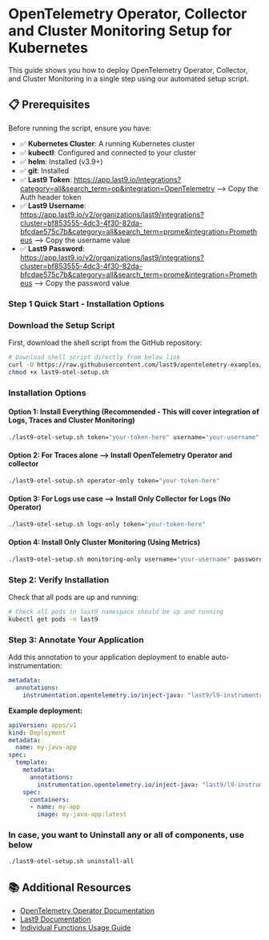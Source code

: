 # OpenTelemetry Operator, Collector and Cluster Monitoring Setup for Kubernetes

This guide shows you how to deploy OpenTelemetry Operator, Collector, and Cluster Monitoring in a single step using our automated setup script.

## 📋 Prerequisites

Before running the script, ensure you have:

- ✅ **Kubernetes Cluster**: A running Kubernetes cluster
- ✅ **kubectl**: Configured and connected to your cluster
- ✅ **helm**: Installed (v3.9+)
- ✅ **git**: Installed
- ✅ **Last9 Token**: https://app.last9.io/integrations?category=all&search_term=op&integration=OpenTelemetry --> Copy the Auth header token
- ✅ **Last9 Username**: https://app.last9.io/v2/organizations/last9/integrations?cluster=bf853555-4dc3-4f30-82da-bfcdae575c7b&category=all&search_term=prome&integration=Prometheus --> Copy the username value
- ✅ **Last9 Password**: https://app.last9.io/v2/organizations/last9/integrations?cluster=bf853555-4dc3-4f30-82da-bfcdae575c7b&category=all&search_term=prome&integration=Prometheus  --> Copy the password value


### Step 1 Quick Start - Installation Options

### Download the Setup Script

First, download the shell script from the GitHub repository:

```bash
# Download shell script directly from below link
curl -O https://raw.githubusercontent.com/last9/opentelemetry-examples/otel-k8s-monitoring/otel-collector/otel-operator/last9-otel-setup.sh
chmod +x last9-otel-setup.sh
```

### Installation Options

#### Option 1: Install Everything (Recommended - This will cover integration of Logs, Traces and Cluster Monitoring)
```bash
./last9-otel-setup.sh token="your-token-here" username="your-username" password="your-password"
```

#### Option 2: For Traces alone --> Install OpenTelemetry Operator and collector
```bash
./last9-otel-setup.sh operator-only token="your-token-here"
```

#### Option 3: For Logs use case --> Install Only Collector for Logs (No Operator)
```bash
./last9-otel-setup.sh logs-only token="your-token-here"
```

#### Option 4: Install Only Cluster Monitoring (Using Metrics)
```bash
./last9-otel-setup.sh monitoring-only username="your-username" password="your-password"
```


### Step 2: Verify Installation

Check that all pods are up and running:

```bash
# Check all pods in last9 namespace should be up and running
kubectl get pods -n last9
```

### Step 3: Annotate Your Application

Add this annotation to your application deployment to enable auto-instrumentation:

```yaml
metadata:
  annotations:
    instrumentation.opentelemetry.io/inject-java: "last9/l9-instrumentation"
```

**Example deployment:**
```yaml
apiVersion: apps/v1
kind: Deployment
metadata:
  name: my-java-app
spec:
  template:
    metadata:
      annotations:
        instrumentation.opentelemetry.io/inject-java: "last9/l9-instrumentation"  # ← Enable auto-instrumentation
    spec:
      containers:
      - name: my-app
        image: my-java-app:latest
```

### In case, you want to Uninstall any or all of components, use below

```bash
./last9-otel-setup.sh uninstall-all
```

## 📚 Additional Resources

- [OpenTelemetry Operator Documentation](https://opentelemetry.io/docs/kubernetes/operator/)
- [Last9 Documentation](https://docs.last9.io/)
- [Individual Functions Usage Guide](INDIVIDUAL_FUNCTIONS_USAGE.md)

